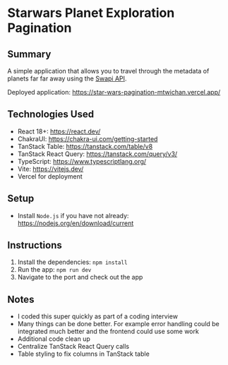 # Starwars Planet Exploration Pagination

## Summary
A simple application that allows you to travel through the metadata of planets far far away using the [Swapi API](https://swapi.dev/).

Deployed application: https://star-wars-pagination-mtwichan.vercel.app/

## Technologies Used
- React 18+: https://react.dev/
- ChakraUI: https://chakra-ui.com/getting-started
- TanStack Table: https://tanstack.com/table/v8
- TanStack React Query: https://tanstack.com/query/v3/
- TypeScript: https://www.typescriptlang.org/
- Vite: https://vitejs.dev/
- Vercel for deployment

## Setup
- Install `Node.js` if you have not already: https://nodejs.org/en/download/current

## Instructions
1. Install the dependencies: `npm install`
2. Run the app: `npm run dev`
3. Navigate to the port and check out the app

## Notes
- I coded this super quickly as part of a coding interview
- Many things can be done better. For example error handling could be integrated much better and the frontend could use some work
- Additional code clean up
- Centralize TanStack React Query calls 
- Table styling to fix columns in TanStack table